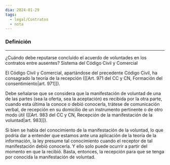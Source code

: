 ```yaml
---
dia: 2024-01-29
tags:
  - legal/Contratos
  - nota
---
```

### Definición
---
¿Cuándo debe reputarse concluido el acuerdo de voluntades en los contratos entre ausentes? Sistema del Código Civil y Comercial 

El Código Civil y Comercial, apartándose del precedente Código Civil, ha consagrado la teoría de la recepción ([[Art. 971 del CC y CN, Formación del consentimiento|art. 971]]). 

Debe señalarse que se considera que la manifestación de voluntad de una de las partes (sea la oferta, sea la aceptación) es recibida por la otra parte, cuando esta última la conoce o debió conocerla, trátese de comunicación verbal, de recepción en su domicilio de un instrumento pertinente o de otro modo útil ([[Art. 983 del CC y CN, Recepción de la manifestación de la voluntad|art. 983]]). 

Si bien se habla del conocimiento de la manifestación de la voluntad, lo que podría dar a entender que estamos ante una aplicación de la teoría de la información, la ley presume tal conocimiento cuando el receptor de tal manifestación debió conocerla. Y ello solo puede ocurrir a partir del momento en que la recibió. Basta, entonces, la recepción para que se tenga por conocida la manifestación de voluntad.